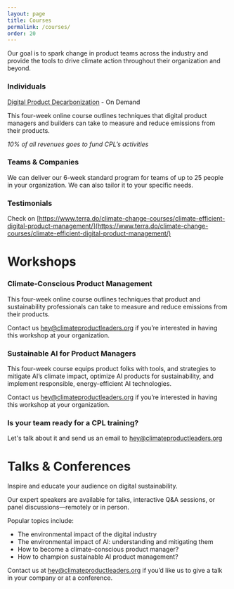 ```yaml
---
layout: page
title: Courses
permalink: /courses/
order: 20
---
```


Our goal is to spark change in product teams across the industry and provide the tools to drive climate action throughout their organization and beyond.

### Individuals

[Digital Product Decarbonization](https://www.terra.do/climate-change-courses/climate-efficient-digital-product-management/) \- On Demand  

This four-week online course outlines techniques that digital product managers and builders can take to measure and reduce emissions from their products.  

*10% of all revenues goes to fund CPL’s activities*

<!-- ### Numbers

X% NPS  
X people trained in 2024  
X hours of training given in 2024 -->

### Teams & Companies

We can deliver our 6-week standard program for teams of up to 25 people in your organization. We can also tailor it to your specific needs.   


### Testimonials

Check on [https://www.terra.do/climate-change-courses/climate-efficient-digital-product-management/](https://www.terra.do/climate-change-courses/climate-efficient-digital-product-management/)

# Workshops

### Climate-Conscious Product Management

This four-week online course outlines techniques that product and sustainability professionals can take to measure and reduce emissions from their products.

Contact us [hey@climateproductleaders.org](mailto:hey@climateproductleaders.org) if you’re interested in having this workshop at your organization.

### Sustainable AI for Product Managers

This four-week course equips product folks with tools, and strategies to mitigate AI’s climate impact, optimize AI products for sustainability, and implement responsible, energy-efficient AI technologies.

Contact us [hey@climateproductleaders.org](mailto:hey@climateproductleaders.org) if you’re interested in having this workshop at your organization.

### Is your team ready for a CPL training?

Let's talk about it and send us an email to [hey@climateproductleaders.org](mailto:hey@climateproductleaders.org)

# Talks & Conferences

Inspire and educate your audience on digital sustainability.

Our expert speakers are available for talks, interactive Q\&A sessions, or panel discussions—remotely or in person.

Popular topics include:

* The environmental impact of the digital industry
* The environmental impact of AI: understanding and mitigating them
* How to become a climate-conscious product manager?  
* How to champion sustainable AI product management?

Contact us at [hey@climateproductleaders.org](mailto:hey@climateproductleaders.org) if you’d like us to give a talk in your company or at a conference.
